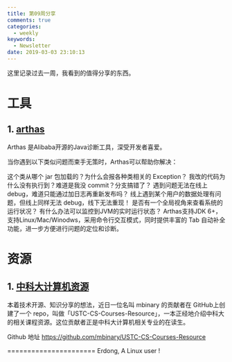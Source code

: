 ```yaml
---
title: 第09周分享
comments: true
categories:
  - weekly
keywords:
  - Newsletter
date: 2019-03-03 23:10:13
---
```


这里记录过去一周，我看到的值得分享的东西。


<!--more-->

# 工具

## 1. [arthas](https://alibaba.github.io/arthas/)

Arthas 是Alibaba开源的Java诊断工具，深受开发者喜爱。

当你遇到以下类似问题而束手无策时，Arthas可以帮助你解决：

这个类从哪个 jar 包加载的？为什么会报各种类相关的 Exception？
我改的代码为什么没有执行到？难道是我没 commit？分支搞错了？
遇到问题无法在线上 debug，难道只能通过加日志再重新发布吗？
线上遇到某个用户的数据处理有问题，但线上同样无法 debug，线下无法重现！
是否有一个全局视角来查看系统的运行状况？
有什么办法可以监控到JVM的实时运行状态？
Arthas支持JDK 6+，支持Linux/Mac/Winodws，采用命令行交互模式，同时提供丰富的 Tab 自动补全功能，进一步方便进行问题的定位和诊断。

# 资源

## 1. [中科大计算机资源](https://mbinary.xyz/ustc-cs/)

本着技术开源、知识分享的想法，近日一位名叫 mbinary 的贡献者在 GitHub上创建了一个 repo，叫做「USTC-CS-Courses-Resource」，一本正经地介绍中科大的相关课程资源。这位贡献者正是中科大计算机相关专业的在读生。

Github 地址 
https://github.com/mbinary/USTC-CS-Courses-Resource






======================
Erdong, A Linux user !
